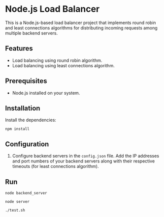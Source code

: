 # Node.js Load Balancer

This is a Node.js-based load balancer project that implements round robin and least connections algorithms for distributing incoming requests among multiple backend servers.

## Features

- Load balancing using round robin algorithm.
- Load balancing using least connections algorithm.

## Prerequisites

- Node.js installed on your system.

## Installation

Install the dependencies:
    
    npm install  

## Configuration

1. Configure backend servers in the `config.json` file. Add the IP addresses and port numbers of your backend servers along with their respective timeouts (for least connections algorithm).

## Run


    node backend_server
    
    node server
    
    ./test.sh
